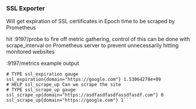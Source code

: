 ### SSL Exporter

Will get expiration of SSL certificates in Epoch time to be scraped by Prometheus

hit :9197/probe to fire off metric gathering, control of this can be done with scrape_interval on Prometheus server to prevent unnecessarily hitting monitored websites


:9197/metrics example output

```# HELP ssl_expiration SSL certificate name and Expiration
# TYPE ssl_expiration gauge
ssl_expiration{domain="https://google.com"} 1.53064278e+09
# HELP ssl_scrape_up Can we scrape the site
# TYPE ssl_scrape_up gauge
ssl_scrape_up{domain="https://asdfasdfasdfassdfasdf.com"} 0
ssl_scrape_up{domain="https://google.com"} 1```